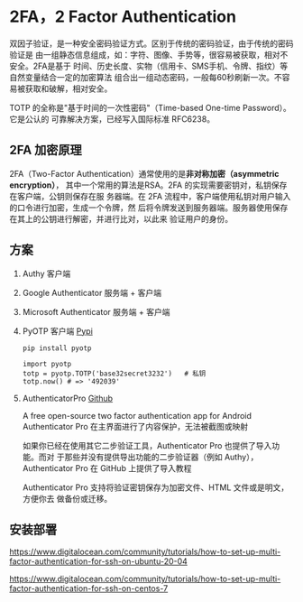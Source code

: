 # 2FA，2 Factor Authentication

双因子验证，是一种安全密码验证方式。区别于传统的密码验证，由于传统的密码验证是
由一组静态信息组成，如：字符、图像、手势等，很容易被获取，相对不安全。2FA是基于
时间、历史长度、实物（信用卡、SMS手机、令牌、指纹）等自然变量结合一定的加密算法
组合出一组动态密码，一般每60秒刷新一次。不容易被获取和破解，相对安全。

TOTP 的全称是"基于时间的一次性密码"（Time-based One-time Password）。它是公认的
可靠解决方案，已经写入国际标准 RFC6238。

## 2FA 加密原理

2FA（Two-Factor Authentication）通常使用的是**非对称加密（asymmetric encryption）**，
其中一个常用的算法是RSA。2FA 的实现需要密钥对，私钥保存在客户端，公钥则保存在服
务器端。在 2FA 流程中，客户端使用私钥对用户输入的口令进行加密，生成一个令牌，然
后将令牌发送到服务器端。服务器使用保存在其上的公钥进行解密，并进行比对，以此来
验证用户的身份。

## 方案

1. Authy
    客户端

2. Google Authenticator
    服务端 + 客户端

3. Microsoft Authenticator
    服务端 + 客户端

4. PyOTP
    客户端
    [Pypi](https://pypi.org/project/pyotp/)

    ```python3
    pip install pyotp

    import pyotp
    totp = pyotp.TOTP('base32secret3232')   # 私钥
    totp.now() # => '492039'
    ```

5. AuthenticatorPro
    [Github](https://github.com/jamie-mh/AuthenticatorPro)

    A free open-source two factor authentication app for Android
    Authenticator Pro 在主界面进行了内容保护，无法被截图或映射

    如果你已经在使用其它二步验证工具，Authenticator Pro 也提供了导入功能。而对
    于那些并没有提供导出功能的二步验证器（例如 Authy），Authenticator Pro 在
    GitHub 上提供了导入教程

    Authenticator Pro 支持将验证密钥保存为加密文件、HTML 文件或是明文，方便你去
    做备份或迁移。


## 安装部署

https://www.digitalocean.com/community/tutorials/how-to-set-up-multi-factor-authentication-for-ssh-on-ubuntu-20-04

https://www.digitalocean.com/community/tutorials/how-to-set-up-multi-factor-authentication-for-ssh-on-centos-7


## 
